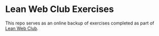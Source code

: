 # Lean Web Club Exercises

This repo serves as an online backup of exercises completed as part of [Lean Web Club](https://leanwebclub.com/).
